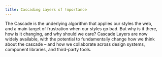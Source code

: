 ```yaml
---
title: Cascading Layers of !mportance
---
```


The Cascade is the underlying algorithm that applies our styles the web, and a main target of frustration when our styles go bad. But why is it there, how is it changing, and why should we care? Cascade Layers are now widely available, with the potential to fundamentally change how we think about the cascade – and how we collaborate across design systems, component libraries, and third-party tools.
